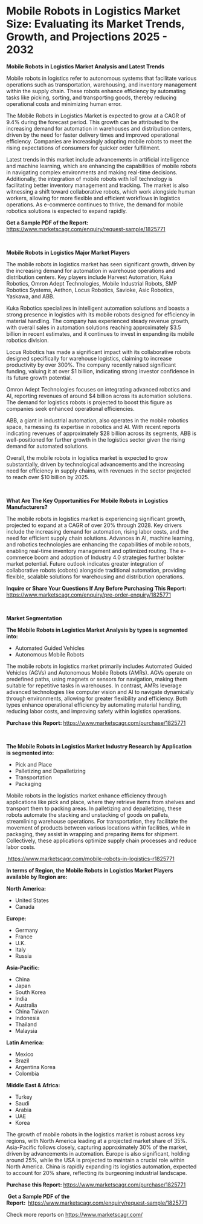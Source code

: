 <p><h1>Mobile Robots in Logistics Market Size: Evaluating its Market Trends, Growth, and Projections 2025 - 2032</h1></p><p><strong>Mobile Robots in Logistics Market Analysis and Latest Trends</strong></p>
<p><p>Mobile robots in logistics refer to autonomous systems that facilitate various operations such as transportation, warehousing, and inventory management within the supply chain. These robots enhance efficiency by automating tasks like picking, sorting, and transporting goods, thereby reducing operational costs and minimizing human error.</p><p>The Mobile Robots in Logistics Market is expected to grow at a CAGR of 9.4% during the forecast period. This growth can be attributed to the increasing demand for automation in warehouses and distribution centers, driven by the need for faster delivery times and improved operational efficiency. Companies are increasingly adopting mobile robots to meet the rising expectations of consumers for quicker order fulfillment.</p><p>Latest trends in this market include advancements in artificial intelligence and machine learning, which are enhancing the capabilities of mobile robots in navigating complex environments and making real-time decisions. Additionally, the integration of mobile robots with IoT technology is facilitating better inventory management and tracking. The market is also witnessing a shift toward collaborative robots, which work alongside human workers, allowing for more flexible and efficient workflows in logistics operations. As e-commerce continues to thrive, the demand for mobile robotics solutions is expected to expand rapidly.</p></p>
<p><strong>Get a Sample PDF of the Report:&nbsp;</strong> <a href="https://www.marketscagr.com/enquiry/request-sample/1825771?utm_campaign=2440&utm_medium=2&utm_source=Github&utm_content=ia&utm_term=28022025&utm_id=mobile-robots-in-logistics">https://www.marketscagr.com/enquiry/request-sample/1825771</a></p>
<p>&nbsp;</p>
<p><strong>Mobile Robots in Logistics Major Market Players</strong></p>
<p><p>The mobile robots in logistics market has seen significant growth, driven by the increasing demand for automation in warehouse operations and distribution centers. Key players include Harvest Automation, Kuka Robotics, Omron Adept Technologies, Mobile Industrial Robots, SMP Robotics Systems, Aethon, Locus Robotics, Savioke, Asic Robotics, Yaskawa, and ABB.</p><p>Kuka Robotics specializes in intelligent automation solutions and boasts a strong presence in logistics with its mobile robots designed for efficiency in material handling. The company has experienced steady revenue growth, with overall sales in automation solutions reaching approximately $3.5 billion in recent estimates, and it continues to invest in expanding its mobile robotics division.</p><p>Locus Robotics has made a significant impact with its collaborative robots designed specifically for warehouse logistics, claiming to increase productivity by over 300%. The company recently raised significant funding, valuing it at over $1 billion, indicating strong investor confidence in its future growth potential.</p><p>Omron Adept Technologies focuses on integrating advanced robotics and AI, reporting revenues of around $4 billion across its automation solutions. The demand for logistics robots is projected to boost this figure as companies seek enhanced operational efficiencies.</p><p>ABB, a giant in industrial automation, also operates in the mobile robotics space, harnessing its expertise in robotics and AI. With recent reports indicating revenues of approximately $28 billion across its segments, ABB is well-positioned for further growth in the logistics sector given the rising demand for automated solutions.</p><p>Overall, the mobile robots in logistics market is expected to grow substantially, driven by technological advancements and the increasing need for efficiency in supply chains, with revenues in the sector projected to reach over $10 billion by 2025.</p></p>
<p>&nbsp;</p>
<p><strong>What Are The Key Opportunities For Mobile Robots in Logistics Manufacturers?</strong></p>
<p><p>The mobile robots in logistics market is experiencing significant growth, projected to expand at a CAGR of over 20% through 2028. Key drivers include the increasing demand for automation, rising labor costs, and the need for efficient supply chain solutions. Advances in AI, machine learning, and robotics technologies are enhancing the capabilities of mobile robots, enabling real-time inventory management and optimized routing. The e-commerce boom and adoption of Industry 4.0 strategies further bolster market potential. Future outlook indicates greater integration of collaborative robots (cobots) alongside traditional automation, providing flexible, scalable solutions for warehousing and distribution operations.</p></p>
<p><strong>Inquire or Share Your Questions If Any Before Purchasing This Report:</strong> <a href="https://www.marketscagr.com/enquiry/pre-order-enquiry/1825771?utm_campaign=2440&utm_medium=2&utm_source=Github&utm_content=ia&utm_term=28022025&utm_id=mobile-robots-in-logistics">https://www.marketscagr.com/enquiry/pre-order-enquiry/1825771</a></p>
<p>&nbsp;</p>
<p><strong>Market Segmentation</strong></p>
<p><strong>The Mobile Robots in Logistics Market Analysis by types is segmented into:</strong></p>
<p><ul><li>Automated Guided Vehicles</li><li>Autonomous Mobile Robots</li></ul></p>
<p><p>The mobile robots in logistics market primarily includes Automated Guided Vehicles (AGVs) and Autonomous Mobile Robots (AMRs). AGVs operate on predefined paths, using magnets or sensors for navigation, making them suitable for repetitive tasks in warehouses. In contrast, AMRs leverage advanced technologies like computer vision and AI to navigate dynamically through environments, allowing for greater flexibility and efficiency. Both types enhance operational efficiency by automating material handling, reducing labor costs, and improving safety within logistics operations.</p></p>
<p><strong>Purchase this Report:&nbsp;</strong><a href="https://www.marketscagr.com/purchase/1825771?utm_campaign=2440&utm_medium=2&utm_source=Github&utm_content=ia&utm_term=28022025&utm_id=mobile-robots-in-logistics">https://www.marketscagr.com/purchase/1825771</a></p>
<p>&nbsp;</p>
<p><strong>The Mobile Robots in Logistics Market Industry Research by Application is segmented into:</strong></p>
<p><ul><li>Pick and Place</li><li>Palletizing and Depalletizing</li><li>Transportation</li><li>Packaging</li></ul></p>
<p><p>Mobile robots in the logistics market enhance efficiency through applications like pick and place, where they retrieve items from shelves and transport them to packing areas. In palletizing and depalletizing, these robots automate the stacking and unstacking of goods on pallets, streamlining warehouse operations. For transportation, they facilitate the movement of products between various locations within facilities, while in packaging, they assist in wrapping and preparing items for shipment. Collectively, these applications optimize supply chain processes and reduce labor costs.</p></p>
<p><a href="https://www.marketscagr.com/mobile-robots-in-logistics-r1825771?utm_campaign=2440&utm_medium=2&utm_source=Github&utm_content=ia&utm_term=28022025&utm_id=mobile-robots-in-logistics">&nbsp;https://www.marketscagr.com/mobile-robots-in-logistics-r1825771</a></p>
<p><strong>In terms of Region, the Mobile Robots in Logistics Market Players available by Region are:</strong></p>
<p>
    <p> <strong> North America: </strong>
        <ul>
            <li>United States</li>
            <li>Canada</li>
        </ul>
        </p> 
    <p> <strong> Europe: </strong>
        <ul>
            <li>Germany</li>
            <li>France</li>
            <li>U.K.</li>
            <li>Italy</li>
            <li>Russia</li>
        </ul>
        </p> 
    <p> <strong> Asia-Pacific: </strong>
        <ul>
            <li>China</li>
            <li>Japan</li>
            <li>South Korea</li>
            <li>India</li>
            <li>Australia</li>
            <li>China Taiwan</li>
            <li>Indonesia</li>
            <li>Thailand</li>
            <li>Malaysia</li>
        </ul>
        </p> 
    <p> <strong> Latin America: </strong>
        <ul>
            <li>Mexico</li>
            <li>Brazil</li>
            <li>Argentina Korea</li>
            <li>Colombia</li>
        </ul>
        </p> 
    <p> <strong> Middle East & Africa: </strong>
        <ul>
            <li>Turkey</li>
            <li>Saudi</li>
            <li>Arabia</li>
            <li>UAE</li>
            <li>Korea</li>
        </ul>
    </p>
    </p>
<p><p>The growth of mobile robots in the logistics market is robust across key regions, with North America leading at a projected market share of 35%. Asia-Pacific follows closely, capturing approximately 30% of the market, driven by advancements in automation. Europe is also significant, holding around 25%, while the USA is projected to maintain a crucial role within North America. China is rapidly expanding its logistics automation, expected to account for 20% share, reflecting its burgeoning industrial landscape.</p></p>
<p><strong>Purchase this Report: </strong><a href="https://www.marketscagr.com/purchase/1825771?utm_campaign=2440&utm_medium=2&utm_source=Github&utm_content=ia&utm_term=28022025&utm_id=mobile-robots-in-logistics">https://www.marketscagr.com/purchase/1825771</a></p>
<p>&nbsp;<strong>Get a Sample PDF of the Report:&nbsp;&nbsp;</strong><a href="https://www.marketscagr.com/enquiry/request-sample/1825771?utm_campaign=2440&utm_medium=2&utm_source=Github&utm_content=ia&utm_term=28022025&utm_id=mobile-robots-in-logistics">https://www.marketscagr.com/enquiry/request-sample/1825771</a></p>
<p><strong></strong></p>
<p>Check more reports on <a href="https://www.marketscagr.com/?utm_campaign=2440&utm_medium=2&utm_source=Github&utm_content=ia&utm_term=28022025&utm_id=mobile-robots-in-logistics">https://www.marketscagr.com/</a></p>